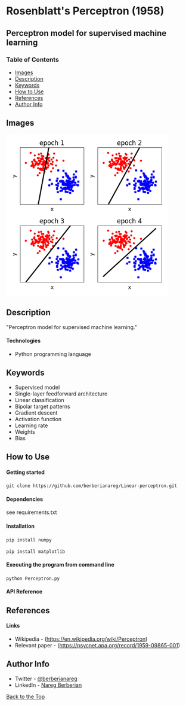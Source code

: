 # Rosenblatt's Perceptron (1958)

## Perceptron model for supervised machine learning

### Table of Contents

- [Images](#images)
- [Description](#description)
- [Keywords](#keywords)
- [How to Use](#how-to-use)
- [References](#references)
- [Author Info](#author-info)

## Images

![](images/figure_1.png)

## Description

"Perceptron model for supervised machine learning."

#### Technologies

- Python programming language

## Keywords

 - Supervised model
 - Single-layer feedforward architecture
 - Linear classification
 - Bipolar target patterns
 - Gradient descent
 - Activation function
 - Learning rate
 - Weights
 - Bias

## How to Use

#### Getting started

`git clone https://github.com/berberianareg/Linear-perceptron.git`

#### Dependencies

see requirements.txt

#### Installation

`pip install numpy`

`pip install matplotlib`

#### Executing the program from command line

`python Perceptron.py`

#### API Reference

## References

#### Links

- Wikipedia - (https://en.wikipedia.org/wiki/Perceptron)
- Relevant paper - (https://psycnet.apa.org/record/1959-09865-001)

## Author Info

- Twitter - [@berberianareg](https://twitter.com/BerberianNareg)
- LinkedIn - [Nareg Berberian](https://www.linkedin.com/in/nareg-berberian-phd-ab6759b9/)

[Back to the Top](#project-title)


